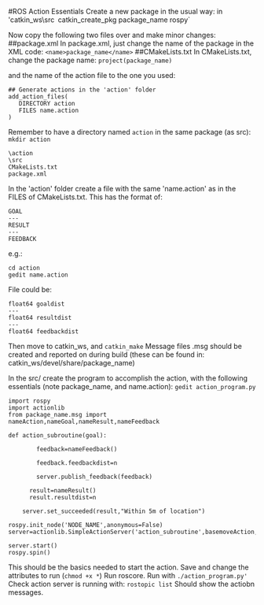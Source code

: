 #ROS Action Essentials
Create a new package in the usual way:
in 'catkin_ws\src` `catkin_create_pkg package_name rospy` 

Now copy the following two files over and make minor changes:
##package.xml
In package.xml, just change the name of the package in the XML code:
  `<name>package_name</name>`
##CMakeLists.txt
In CMakeLists.txt, change the package name:
`project(package_name)`

and the name of the action file to the one you used:
```
## Generate actions in the 'action' folder
add_action_files(
   DIRECTORY action
   FILES name.action
)
```
Remember to have a directory named `action` in the same package (as src):
`mkdir action`


```
\action
\src
CMakeLists.txt
package.xml
```
In the 'action' folder create a file with the same 'name.action' as in the FILES of CMakeLists.txt.
This has the format of:
```
GOAL
---
RESULT
---
FEEDBACK
```
e.g.:
```
cd action
gedit name.action
```
File could be:
```
float64 goaldist
---
float64 resultdist
---
float64 feedbackdist
```

Then move to catkin_ws, and `catkin_make`
Message files .msg should be created and reported on during build (these can be found in: catkin_ws/devel/share/package_name)

In the src/ create the program to accomplish the action, with the following essentials (note package_name, and name.action):
`gedit action_program.py`

```
import rospy
import actionlib
from package_name.msg import nameAction,nameGoal,nameResult,nameFeedback

def action_subroutine(goal):
	
		feedback=nameFeedback()

		feedback.feedbackdist=n
		
		server.publish_feedback(feedback)		
	
	  result=nameResult()
	  result.resultdist=n
	
	server.set_succeeded(result,"Within 5m of location")

rospy.init_node('NODE_NAME',anonymous=False)
server=actionlib.SimpleActionServer('action_subroutine',basemoveAction,action_subroutine,False)

server.start()
rospy.spin()
```

This should be the basics needed to start the action. Save and change the attributes to run (`chmod +x *`)
Run roscore.
Run with `./action_program.py'`
Check action server is running with:
`rostopic list`
Should show the actiobn messages.
